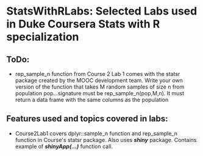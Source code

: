 # StatsWithRLabs: Selected Labs used in Duke Coursera Stats with R specialization
## ToDo:  
* rep_sample_n function from Course 2 Lab 1 comes with the statsr package created by the MOOC development team. Write your own version of the function that takes M random samples of size n from population pop...signature must be rep_sample_n(pop,M,n). It must return a data frame with the same columns as the population


## Features used and topics covered  in labs:
* Course2Lab1 covers dplyr::sample_n function and rep_sample_n function in Course's statsr package. Also uses <strong><em>shiny</em></strong> package. Contains example of <strong><em>shinyApp(...)</em></strong> function call.
